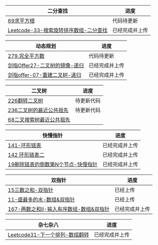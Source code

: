 | 二分查找                   | 进度         |
| ------------------------------------------------------------ | ------------ |
|[69求平方根](https://github.com/DA-southampton/NLP_ability/blob/master/%E6%95%B0%E6%8D%AE%E7%BB%93%E6%9E%84/69-%E6%B1%82%E5%B9%B3%E6%96%B9%E6%A0%B9.md)|代码待更新|
|[Leetcode-33-搜索旋转排序数组-二分查找](https://github.com/DA-southampton/NLP_ability/blob/master/%E6%95%B0%E6%8D%AE%E7%BB%93%E6%9E%84/Leetcode-33-%E6%90%9C%E7%B4%A2%E6%97%8B%E8%BD%AC%E6%8E%92%E5%BA%8F%E6%95%B0%E7%BB%84-%E4%BA%8C%E5%88%86%E6%9F%A5%E6%89%BE.md)|已经完成并上传|


| 动态规划                       | 进度         |
| ------------------------------------------------------------ | ------------ |
|[279.完全平方数](https://github.com/DA-southampton/NLP_ability/blob/master/%E6%95%B0%E6%8D%AE%E7%BB%93%E6%9E%84/279.%E5%AE%8C%E5%85%A8%E5%B9%B3%E6%96%B9%E6%95%B0.md)|代码待更新|
|[剑指Offer27-二叉树的镜像-递归](https://github.com/DA-southampton/NLP_ability/blob/master/%E6%95%B0%E6%8D%AE%E7%BB%93%E6%9E%84/%E5%89%91%E6%8C%87Offer27-%E4%BA%8C%E5%8F%89%E6%A0%91%E7%9A%84%E9%95%9C%E5%83%8F-%E9%80%92%E5%BD%92.md)|已经完成并上传|
|[剑指offer-07-重建二叉树-递归](https://github.com/DA-southampton/NLP_ability/blob/master/%E6%95%B0%E6%8D%AE%E7%BB%93%E6%9E%84/%E5%89%91%E6%8C%87offer-07-%E9%87%8D%E5%BB%BA%E4%BA%8C%E5%8F%89%E6%A0%91-%E9%80%92%E5%BD%92.md)|已经完成并上传|


| 二叉树                           | 进度         |
| ------------------------------------------------------------ | ------------ |
|[226翻转二叉树](https://github.com/DA-southampton/NLP_ability/blob/master/%E6%95%B0%E6%8D%AE%E7%BB%93%E6%9E%84/226-%E7%BF%BB%E8%BD%AC%E4%BA%8C%E5%8F%89%E6%A0%91.md)|待更新代码|
|[236二叉树的最近公共祖先](https://github.com/DA-southampton/NLP_ability/blob/master/%E6%95%B0%E6%8D%AE%E7%BB%93%E6%9E%84/236-%E4%BA%8C%E5%8F%89%E6%A0%91%E7%9A%84%E6%9C%80%E8%BF%91%E5%85%AC%E5%85%B1%E7%A5%96%E5%85%88.md)|待更新代码|
|[68二叉搜索树最近公共祖先](https://github.com/DA-southampton/NLP_ability/blob/master/%E6%95%B0%E6%8D%AE%E7%BB%93%E6%9E%84/68-%E4%BA%8C%E5%8F%89%E6%90%9C%E7%B4%A2%E6%A0%91%E6%9C%80%E8%BF%91%E5%85%AC%E5%85%B1%E7%A5%96%E5%85%88.md)||



| 快慢指针                             | 进度         |
| ------------------------------------------------------------ | ------------ |
|[141-环形链表](https://github.com/DA-southampton/NLP_ability/blob/master/%E6%95%B0%E6%8D%AE%E7%BB%93%E6%9E%84/141-%E7%8E%AF%E5%BD%A2%E9%93%BE%E8%A1%A8-%E5%BF%AB%E6%85%A2%E6%8C%87%E9%92%88.md)|已经完成并上传|
|[142 环形链表二](https://github.com/DA-southampton/NLP_ability/blob/master/%E6%95%B0%E6%8D%AE%E7%BB%93%E6%9E%84/142-%E7%8E%AF%E5%BD%A2%E9%93%BE%E8%A1%A8%E4%BA%8C-%E5%BF%AB%E6%85%A2%E6%8C%87%E9%92%88.md)|已经完成并上传|
|[19删除链表的倒数第N个节点-快慢指针](https://github.com/DA-southampton/NLP_ability/blob/master/%E6%95%B0%E6%8D%AE%E7%BB%93%E6%9E%84/19%E5%88%A0%E9%99%A4%E9%93%BE%E8%A1%A8%E7%9A%84%E5%80%92%E6%95%B0%E7%AC%ACN%E4%B8%AA%E8%8A%82%E7%82%B9-%E5%BF%AB%E6%85%A2%E6%8C%87%E9%92%88.md)|已经完成并上传|


| 双指针                             | 进度         |
| ------------------------------------------------------------ | ------------ |
|         [15三数之和-双指针](https://github.com/DA-southampton/NLP_ability/blob/master/%E6%95%B0%E6%8D%AE%E7%BB%93%E6%9E%84/15%E4%B8%89%E6%95%B0%E4%B9%8B%E5%92%8C-%E5%8F%8C%E6%8C%87%E9%92%88.md)                         | 已经上传|   
|[11-盛最多的水-数组&双指针](https://github.com/DA-southampton/NLP_ability/blob/master/%E6%95%B0%E6%8D%AE%E7%BB%93%E6%9E%84/11-%E7%9B%9B%E6%9C%80%E5%A4%9A%E7%9A%84%E6%B0%B4-%E6%95%B0%E7%BB%84%26%E5%8F%8C%E6%8C%87%E9%92%88.md)|已经上传|
|[167-两数之和II-输入有序数组-数组&双指针](https://github.com/DA-southampton/NLP_ability/blob/master/%E6%95%B0%E6%8D%AE%E7%BB%93%E6%9E%84/167-%E4%B8%A4%E6%95%B0%E4%B9%8B%E5%92%8CII-%E8%BE%93%E5%85%A5%E6%9C%89%E5%BA%8F%E6%95%B0%E7%BB%84-%E6%95%B0%E7%BB%84%26%E5%8F%8C%E6%8C%87%E9%92%88.md)|已经完成并上传|


| 杂七杂八                           | 进度         |
| ------------------------------------------------------------ | ------------ |
|[Leetcode31-下一个排列-数组翻转](https://github.com/DA-southampton/NLP_ability/blob/master/%E6%95%B0%E6%8D%AE%E7%BB%93%E6%9E%84/Leetcode31-%E4%B8%8B%E4%B8%80%E4%B8%AA%E6%8E%92%E5%88%97-%E6%95%B0%E7%BB%84%E7%BF%BB%E8%BD%AC.md)|已经完成并上传|